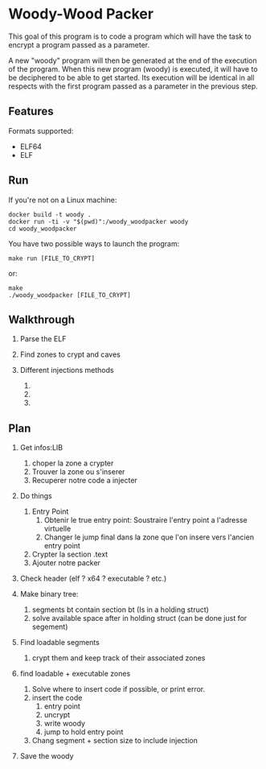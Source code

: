 # Woody-Wood Packer

This goal of this program is to code a program which will have the task to encrypt a program passed as a parameter. 

A new "woody" program will then be generated at the end of the execution of the program. When this new program (woody) is executed, it will have to be deciphered
to be able to get started. Its execution will be identical in all respects with the first program passed as a parameter in the previous step.

## Features

Formats supported:
* ELF64
* ELF

## Run

If you're not on a Linux machine:
```
docker build -t woody .
docker run -ti -v "$(pwd)":/woody_woodpacker woody
cd woody_woodpacker
```

You have two possible ways to launch the program:

```
make run [FILE_TO_CRYPT]
```

or:

```
make
./woody_woodpacker [FILE_TO_CRYPT]
```

## Walkthrough

1. Parse the ELF

2. Find zones to crypt and caves

3. Different injections methods

   1. 
   2.
   3.

## Plan

1. Get infos:LIB
   1. choper la zone a crypter
   2. Trouver la zone ou s'inserer
   3. Recuperer notre code a injecter
2. Do things
    1. Entry Point
       1. Obtenir le true entry point: Soustraire l'entry point a l'adresse virtuelle
       2. Changer le jump final dans la zone que l'on insere vers l'ancien entry point
    2. Crypter la section .text
    3. Ajouter notre packer

1. Check header (elf ? x64 ? executable ? etc.)
2. Make binary tree:
   1. segments bt contain section bt (Is in a holding struct)
   2. solve available space after in holding struct (can be done just for segement)
3. Find loadable segments
   1. crypt them and keep track of their associated zones
4. find loadable + executable zones
   1. Solve where to insert code  if possible, or print error.
   2. insert the code
      1. entry point
      2. uncrypt
      3. write woody
      4. jump to hold entry point
   3. Chang segment + section size to include injection
5. Save the woody
